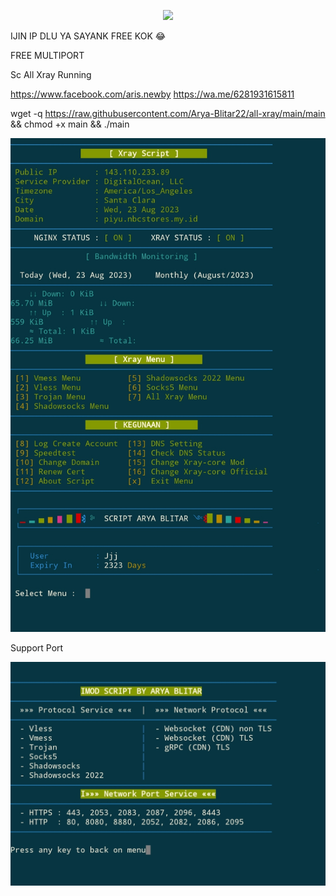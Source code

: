<p align="center">
<img src="https://readme-typing-svg.herokuapp.com?color=%2336BCF7&center=true&vCenter=true&lines=S+C+R+I+P+T++A+R+Y+A++B+L+I+T+A+R" />
</p>


IJIN IP DLU YA SAYANK FREE KOK 😂

FREE MULTIPORT

Sc All Xray Running

https://www.facebook.com/aris.newby
https://wa.me/6281931615811

wget -q https://raw.githubusercontent.com/Arya-Blitar22/all-xray/main/main && chmod +x main && ./main

![logo](https://raw.githubusercontent.com/Arya-Blitar22/all-xray/main/scp1.png)

Support Port

![logo](https://raw.githubusercontent.com/Arya-Blitar22/all-xray/main/scp2.png)
